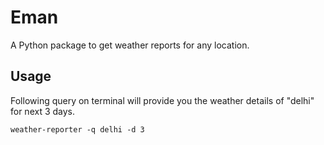 # Eman

A Python package to get weather reports for any location.

## Usage

Following query on terminal will provide you the weather details of "delhi" for next 3 days.

```
weather-reporter -q delhi -d 3
```
